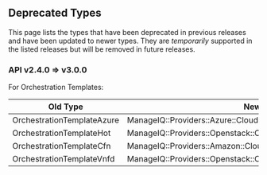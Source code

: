 ---
---

## Deprecated Types

This page lists the types that have been deprecated in previous releases
and have been updated to newer types. They are *temporarily* supported
in the listed releases but will be removed in future releases.

### API v2.4.0 ⇒ v3.0.0

For Orchestration Templates:

| Old Type                   | New Type                                                            |
| -------------------------- | ------------------------------------------------------------------- |
| OrchestrationTemplateAzure | ManageIQ::Providers::Azure::CloudManager::OrchestrationTemplate     |
| OrchestrationTemplateHot   | ManageIQ::Providers::Openstack::CloudManager::OrchestrationTemplate |
| OrchestrationTemplateCfn   | ManageIQ::Providers::Amazon::CloudManager::OrchestrationTemplate    |
| OrchestrationTemplateVnfd  | ManageIQ::Providers::Openstack::CloudManager::VnfdTemplate          |
